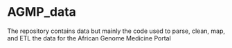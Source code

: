 # AGMP_data
The repository contains data but mainly the code used to parse, clean, map, and ETL the data for the African Genome Medicine Portal
